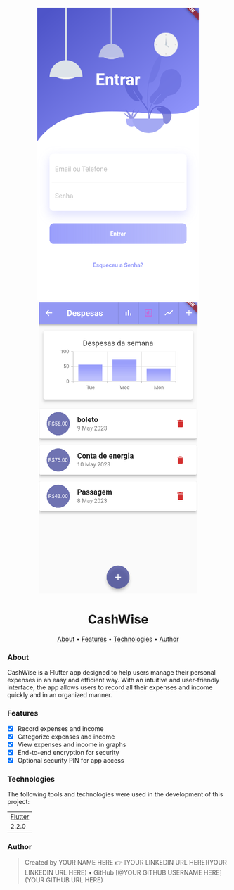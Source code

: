<p align="center">
    <img alt="Readme" title="CashWise Screenshot" src="./assets/images/cashawallpaper.PNG" />
      <img alt="Readme" title="CashWise Screenshot" src="./assets/images/dashboardCash.PNG" />
</p>

<h1 align="center">CashWise</h1>

<p align="center">
    <a href="#about">About</a> • 
    <a href="#features">Features</a> • 
    <a href="#technologies">Technologies</a> • 
    <a href="#author">Author</a> 
</p>

### About

CashWise is a Flutter app designed to help users manage their personal expenses in an easy and efficient way. With an intuitive and user-friendly interface, the app allows users to record all their expenses and income quickly and in an organized manner.

### Features

- [x] Record expenses and income
- [x] Categorize expenses and income
- [x] View expenses and income in graphs
- [x] End-to-end encryption for security
- [x] Optional security PIN for app access

### Technologies

The following tools and technologies were used in the development of this project:

<table>
    <tr>
        <td><a href="https://flutter.dev/">Flutter</a></td>
    </tr>
    <tr>
        <td>2.2.0</td>
    </tr>
</table>

### Author

> Created by YOUR NAME HERE 👉 [YOUR LINKEDIN URL HERE](YOUR LINKEDIN URL HERE) • GitHub [@YOUR GITHUB USERNAME HERE](YOUR GITHUB URL HERE)
